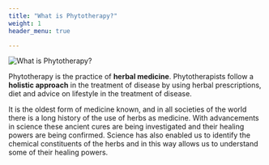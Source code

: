 ```yaml
---
title: "What is Phytotherapy?"
weight: 1
header_menu: true

---
```

![What is Phytotherapy?](./images/what_is_phytotherapy.jpg)

Phytotherapy is the practice of **herbal medicine**. Phytotherapists follow a **holistic approach** in the treatment of disease by using herbal prescriptions, diet and advice on lifestyle in the treatment of disease.

It is the oldest form of medicine known, and in all societies of the world there is a long history of the use of herbs as medicine. With advancements in science these ancient cures are being investigated and their healing powers are being confirmed. Science has also enabled us to identify the chemical constituents of the herbs and in this way allows us to understand some of their healing powers.

